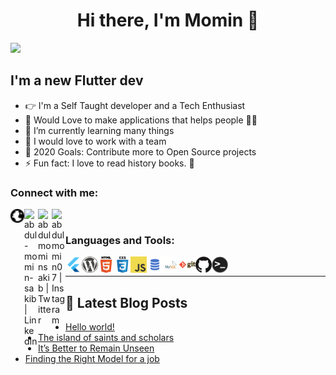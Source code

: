 <h1 align="center"> Hi there, I'm Momin 👋</h1>

<a href="https://linkedin.com/in/abdul-momin-sakib"><img src="https://img.shields.io/badge/linkedin-%230077B5.svg?&style=for-the-badge&logo=linkedin&logoColor=white"></a>

## I'm a new Flutter dev

- 👉 I'm a Self Taught developer and a Tech Enthusiast
- 💚 Would Love to make applications that helps people 🧗‍♂️
- 🌱 I’m currently learning many things 
- 🕺 I would love to work with a team
- 🥅 2020 Goals: Contribute more to Open Source projects
- ⚡ Fun fact: I love to read history books. 🥰

### Connect with me:

[<img align="left" alt="abdulmomin.com" width="22px" src="https://raw.githubusercontent.com/iconic/open-iconic/master/svg/globe.svg" />][website]
[<img align="left" alt="abdul-momin-sakib | LinkedIn" width="22px" src="https://cdn.jsdelivr.net/npm/simple-icons@v3/icons/linkedin.svg" />][linkedin]
[<img align="left" alt="abdulmominsakib | Twitter" width="22px" src="https://cdn.jsdelivr.net/npm/simple-icons@v3/icons/twitter.svg" />][twitter]
[<img align="left" alt="abdulmomin07 | Instagram" width="22px" src="https://cdn.jsdelivr.net/npm/simple-icons@v3/icons/instagram.svg" />][instagram]


<br />

### Languages and Tools:

[<img align="left" alt="Terminal" width="26px" src="https://raw.githubusercontent.com/github/explore/80688e429a7d4ef2fca1e82350fe8e3517d3494d/topics/flutter/flutter.png" />][myWebsiteLink]

[<img align="left" alt="Terminal" width="26px" src="https://raw.githubusercontent.com/github/explore/80688e429a7d4ef2fca1e82350fe8e3517d3494d/topics/wordpress/wordpress.png" />][myWebsiteLink]

[<img align="left" alt="HTML5" width="26px" src="https://raw.githubusercontent.com/github/explore/80688e429a7d4ef2fca1e82350fe8e3517d3494d/topics/html/html.png" />][myWebsiteLink]

[<img align="left" alt="CSS3" width="26px" src="https://raw.githubusercontent.com/github/explore/80688e429a7d4ef2fca1e82350fe8e3517d3494d/topics/css/css.png" />][myWebsiteLink]

[<img align="left" alt="JavaScript" width="26px" src="https://raw.githubusercontent.com/github/explore/80688e429a7d4ef2fca1e82350fe8e3517d3494d/topics/javascript/javascript.png" />][myWebsiteLink]

[<img align="left" alt="SQL" width="26px" src="https://raw.githubusercontent.com/github/explore/80688e429a7d4ef2fca1e82350fe8e3517d3494d/topics/sql/sql.png" />][myWebsiteLink]
[<img align="left" alt="MySQL" width="26px" src="https://raw.githubusercontent.com/github/explore/80688e429a7d4ef2fca1e82350fe8e3517d3494d/topics/mysql/mysql.png" />][myWebsiteLink]

[<img align="left" alt="Git" width="26px" src="https://raw.githubusercontent.com/github/explore/80688e429a7d4ef2fca1e82350fe8e3517d3494d/topics/git/git.png" />][myWebsiteLink]
[<img align="left" alt="GitHub" width="26px" src="https://raw.githubusercontent.com/github/explore/78df643247d429f6cc873026c0622819ad797942/topics/github/github.png" />][myWebsiteLink]
[<img align="left" alt="Terminal" width="26px" src="https://raw.githubusercontent.com/github/explore/80688e429a7d4ef2fca1e82350fe8e3517d3494d/topics/terminal/terminal.png" />][myWebsiteLink]

<br>
<hr>

<h2> 📕 Latest Blog Posts </h2>

<!-- BLOG-POST-LIST:START -->
- [Hello world!](https://abdulmomin.com/2020/10/22/hello-world/)
- [The island of saints and scholars](https://abdulmomin.com/2019/01/08/the-island-of-saints-and-scholars/)
- [It’s Better to Remain Unseen](https://abdulmomin.com/2019/01/08/its-better-to-remain-unseen/)
- [Finding the Right Model for a job](https://abdulmomin.com/2019/01/08/finding-the-right-model-for-a-job/)
<!-- BLOG-POST-LIST:END -->



[website]: https://abdulmomin.com

[twitter]: https://twitter.com/abdulmominsakib

[instagram]: https://instagram.com/abdulmomin07

[linkedin]: https://linkedin.com/in/abdul-momin-sakib

[myWebsiteLink]: https://abdulmomin.com
